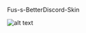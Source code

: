 Fus-s-BetterDiscord-Skin

![alt text](https://cdn.rawgit.com/FusRoYay/Fus-s-BetterDiscord-Skin/98375434/images/img1.png "Sample Image")
